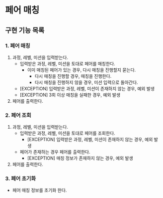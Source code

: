 # 페어 매칭

## 구현 기능 목록

### 1. 페어 매칭

1. 과정, 레벨, 미션을 입력받는다.
   - 입력받은 과정, 레벨, 미션을 토대로 페어를 매칭한다.
       - 이미 매칭된 페어가 있는 경우, 다시 매칭을 진행할지 묻는다.
         - 다시 매칭을 진행할 경우, 매칭을 진행한다.
         - 다시 매칭을 진행하지 않을 경우, 미션 입력으로 돌아간다.
   - [EXCEPTION] 입력받은 과정, 레벨, 미션이 존재하지 않는 경우, 예외 발생
   - [EXCEPTION] 3회 이상 매칭을 실패한 경우, 예외 발생
2. 페어를 출력한다.

### 2. 페어 조회

1. 과정, 레벨, 미션을 입력받는다.
   - 입력받은 과정, 레벨, 미션을 토대로 페어를 조회한다.
     - [EXCEPTION] 입력받은 과정, 레벨, 미션이 존재하지 않는 경우, 예외 발생
   - 페어가 존재하는 경우 페어를 출력한다.
     - [EXCEPTION] 매칭 정보가 존재하지 않는 경우, 예외 발생
2. 페어를 출력한다.

### 3. 페어 초기화

- 페어 매칭 정보를 초기화 한다.